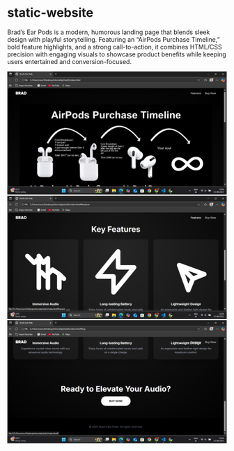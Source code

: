 # static-website
Brad’s Ear Pods is a modern, humorous landing page that blends sleek design with playful storytelling. Featuring an “AirPods Purchase Timeline,” bold feature highlights, and a strong call-to-action, it combines HTML/CSS precision with engaging visuals to showcase product benefits while keeping users entertained and conversion-focused.

![image alt](https://raw.githubusercontent.com/Srividhyadiya/static-website/851b95afce30b3e7494ccd78468521513a332d7c/Screenshot%20(446).png)
![image alt](https://github.com/Srividhyadiya/static-website/blob/main/Screenshot%20(447).png?raw=true)
![image alt](https://github.com/Srividhyadiya/static-website/blob/main/Screenshot%20(448).png?raw=true)
